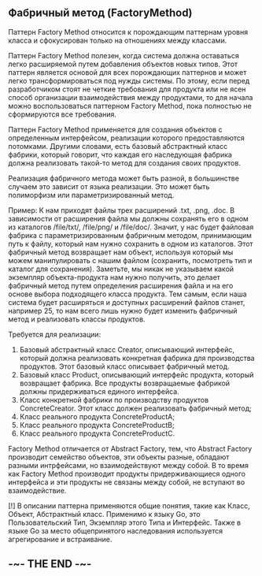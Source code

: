 
## Фабричный метод (FactoryMethod)

Паттерн Factory Method относится к порождающим паттернам уровня класса и сфокусирован только на отношениях между классами.

Паттерн Factory Method полезен, когда система должна оставаться легко расширяемой путем добавления объектов новых типов. Этот паттерн является основой для всех порождающих паттернов и может легко трансформироваться под нужды системы. По этому, если перед разработчиком стоят не четкие требования для продукта или не ясен способ организации взаимодействия между продуктами, то для начала можно воспользоваться паттерном Factory Method, пока полностью не сформируются все требования.

Паттерн Factory Method применяется для создания объектов с определенным интерфейсом, реализации которого предоставляются потомками. Другими словами, есть базовый абстрактный класс фабрики, который говорит, что каждая его наследующая фабрика должна реализовать такой-то метод для создания своих продуктов.

Реализация фабричного метода может быть разной, в большинстве случаем это зависит от языка реализации. Это может быть полиморфизм или параметризированный метод.

Пример: К нам приходят файлы трех расширений .txt, .png, .doc. В зависимости от расширения файла мы должны сохранять его в одном из каталогов /file/txt/, /file/png/ и /file/doc/. Значит, у нас будет файловая фабрика с параметризированным фабричным методом, принимающим путь к файлу, который нам нужно сохранить в одном из каталогов. Этот фабричный метод возвращает нам объект, используя который мы можем манипулировать с нашим файлом (сохранить, посмотреть тип и каталог для сохранения). Заметьте, мы никак не указываем какой экземпляр объекта-продукта нам нужно получить, это делает фабричный метод путем определения расширения файла и на его основе выбора подходящего класса продукта. Тем самым, если наша система будет расширяться и доступных расширений файлов станет, например 25, то нам всего лишь нужно будет изменить фабричный метод и реализовать классы продуктов.

Требуется для реализации:

1. Базовый абстрактный класс Creator, описывающий интерфейс, который должна реализовать конкретная фабрика для производства продуктов. Этот базовый класс описывает фабричный метод.
2. Базовый класс Product, описывающий интерфейс продукта, который возвращает фабрика. Все продукты возвращаемые фабрикой должны придерживаться единого интерфейса.
3. Класс конкретной фабрики по производству продуктов ConcreteCreator. Этот класс должен реализовать фабричный метод;
4. Класс реального продукта ConcreteProductA;
5. Класс реального продукта ConcreteProductB;
6. Класс реального продукта ConcreteProductC.

Factory Method отличается от Abstract Factory, тем, что Abstract Factory производит семейство объектов, эти объекты разные, обладают разными интрфейсами, но взаимодействуют между собой. В то время как Factory Method производит продукты придерживающиеся одного интерфейса и эти продукты не связаны между собой, не вступают во взаимодействие.

[!] В описании паттерна применяются общие понятия, такие как Класс, Объект, Абстрактный класс. Применимо к языку Go, это Пользовательский Тип, Экземпляр этого Типа и Интерфейс. Также в языке Go за место общепринятого наследования используется агрегирование и встраивание.

## -~- THE END -~-
